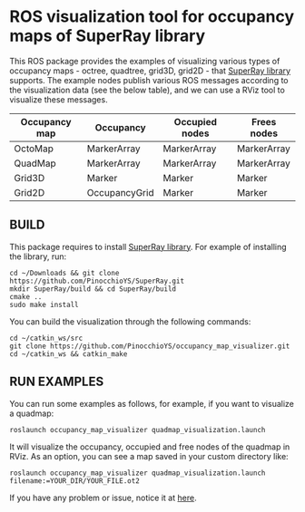 ROS visualization tool for occupancy maps of SuperRay library
=============================================================

This ROS package provides the examples of visualizing various types of occupancy maps - octree, quadtree, grid3D, grid2D - 
that [SuperRay library](https://github.com/PinocchioYS/SuperRay) supports.
The example nodes publish various ROS messages according to the visualization data (see the below table), 
and we can use a RViz tool to visualize these messages.

| Occupancy map | Occupancy     | Occupied nodes | Frees nodes    |
| ------------- | ------------- | -------------- | -------------- |
| OctoMap       | MarkerArray   | MarkerArray    | MarkerArray    |
| QuadMap       | MarkerArray   | MarkerArray    | MarkerArray    |
| Grid3D        | Marker        | Marker         | Marker         |
| Grid2D        | OccupancyGrid | Marker         | Marker         |

BUILD
-----
This package requires to install [SuperRay library](https://github.com/PinocchioYS/SuperRay).
For example of installing the library, run:

    cd ~/Downloads && git clone https://github.com/PinocchioYS/SuperRay.git
    mkdir SuperRay/build && cd SuperRay/build
    cmake ..
    sudo make install

You can build the visualization through the following commands:

    cd ~/catkin_ws/src
    git clone https://github.com/PinocchioYS/occupancy_map_visualizer.git
    cd ~/catkin_ws && catkin_make
  
RUN EXAMPLES
------------
You can run some examples as follows, for example, if you want to visualize a quadmap:

    roslaunch occupancy_map_visualizer quadmap_visualization.launch
  
It will visualize the occupancy, occupied and free nodes of the quadmap in RViz.
As an option, you can see a map saved in your custom directory like:

    roslaunch occupancy_map_visualizer quadmap_visualization.launch filename:=YOUR_DIR/YOUR_FILE.ot2
  
If you have any problem or issue, notice it at [here](https://github.com/PinocchioYS/occupancy_map_visualizer/issues).
  

